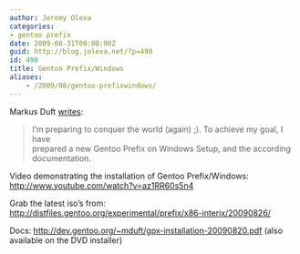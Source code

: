 ```yaml
---
author: Jeremy Olexa
categories:
- gentoo prefix
date: 2009-08-31T00:00:00Z
guid: http://blog.jolexa.net/?p=490
id: 490
title: Gentoo Prefix/Windows
aliases:
    - /2009/08/gentoo-prefixwindows/
---
```


Markus Duft [writes][1]:

> I&#8217;m preparing to conquer the world (again) ;). To achieve my goal, I have  
> prepared a new Gentoo Prefix on Windows Setup, and the according  
> documentation.

Video demonstrating the installation of Gentoo Prefix/Windows: <http://www.youtube.com/watch?v=az1RR60s5n4>

Grab the latest iso&#8217;s from: <http://distfiles.gentoo.org/experimental/prefix/x86-interix/20090826/>

Docs: <http://dev.gentoo.org/~mduft/gpx-installation-20090820.pdf> (also available on the DVD installer)

 [1]: http://thread.gmane.org/gmane.linux.gentoo.alt/5064